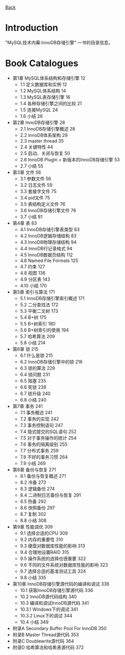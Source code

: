 [Back](../index.md)

# Introduction
  
"MySQL技术内幕:InnoDB存储引擎" 一书的目录信息。

# Book Catalogues

- 第1章 MySQL体系结构和存储引擎	12
	 - 1.1 定义数据库和实例	12
	 - 1.2 MySQL体系结构	14
	 - 1.3 MySQL表存储引擎	16
	 - 1.4 各种存储引擎之间的比较	21
	 - 1.5 连接MySQL	24
	 - 1.6 小结	26
- 第2章 InnoDB存储引擎	28
	 - 2.1 InnoDB存储引擎概述	28
	 - 2.2 InnoDB体系架构	29
	 - 2.3 master thread	35
	 - 2.4 关键特性	44
	 - 2.5 启动、关闭与恢复	50
	 - 2.6 InnoDB Plugin = 新版本的InnoDB存储引擎	53
	 - 2.7 小结	55
- 第3章 文件	56
	 - 3.1 参数文件	56
	 - 3.2 日志文件	59
	 - 3.3 套接字文件	75
	 - 3.4 pid文件	75
	 - 3.5 表结构定义文件	76
	 - 3.6 InnoDB存储引擎文件	76
	 - 3.7 小结	81
- 第4章 表	83
	 - 4.1 InnoDB存储引擎表类型	83
	 - 4.2 InnoDB逻辑存储结构	83
	 - 4.3 InnoDB物理存储结构	94
	 - 4.4 InnoDB行记录格式	94
	 - 4.5 InnoDB数据页结构	112
	 - 4.6 Named File Formats	125
	 - 4.7 约束	127
	 - 4.8 视图	136
	 - 4.9 分区表	143
	 - 4.10 小结	170
- 第5章 索引与算法	171
	 - 5.1 InnoDB存储引擎索引概述	171
	 - 5.2 二分查找法	172
	 - 5.3 平衡二叉树	173
	 - 5.4 B+树	175
	 - 5.5 B+树索引	180
	 - 5.6 B+树索引的使用	194
	 - 5.7 哈希算法	209
	 - 5.8 小结	214
- 第6章 锁	215
	 - 6.1 什么是锁	215
	 - 6.2 InnoDB存储引擎中的锁	216
	 - 6.3 锁的算法	229
	 - 6.4 锁问题	231
	 - 6.5 阻塞	235
	 - 6.6 死锁	238
	 - 6.7 锁升级	240
	 - 6.8 小结	240
- 第7章 事务	241
	 - 7.1 事务概述	241
	 - 7.2 事务的实现	242
	 - 7.3 事务控制语句	247
	 - 7.4 隐式提交的SQL语句	252
	 - 7.5 对于事务操作的统计	254
	 - 7.6 事务的隔离级别	255
	 - 7.7 分布式事务	259
	 - 7.8 不好的事务习惯	264
	 - 7.9 小结	269
- 第8章 备份与恢复	271
	 - 8.1 备份与恢复概述	271
	 - 8.2 冷备	273
	 - 8.3 逻辑备份	274
	 - 8.4 二进制日志备份与恢复	291
	 - 8.5 热备	292
	 - 8.6 快照备份	297
	 - 8.7 复制	302
	 - 8.8 小结	308
- 第9章 性能调优	309
	 - 9.1 选择合适的CPU	309
	 - 9.2 内存的重要性	310
	 - 9.3 硬盘对数据库性能的影响	313
	 - 9.4 合理地设置RAID	315
	 - 9.5 操作系统的选择也很重要	322
	 - 9.6 不同的文件系统对数据库性能的影响	323
	 - 9.7 选择合适的基准测试工具	324
	 - 9.8 小结	335
- 第10章 InnoDB存储引擎源代码的编译和调试	336
	 - 10.1 获取InnoDB存储引擎源代码	336
	 - 10.2 InnoDB源代码结构	340
	 - 10.3 编译和调试InnoDB源代码	341
	 - 10.3.1 Windows下的调试	341
	 - 10.3.2 Linux下的调试	344
	 - 10.4 小结	349
- 附录A Secondary Buffer Pool For InnoDB	350
- 附录B Master Thread源代码	353
- 附录C Doublewrite源代码	364
- 附录D 哈希算法和哈希表源代码	372

